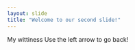 ```yaml
---
layout: slide
title: "Welcome to our second slide!"
---
```

My wittiness
Use the left arrow to go back!
